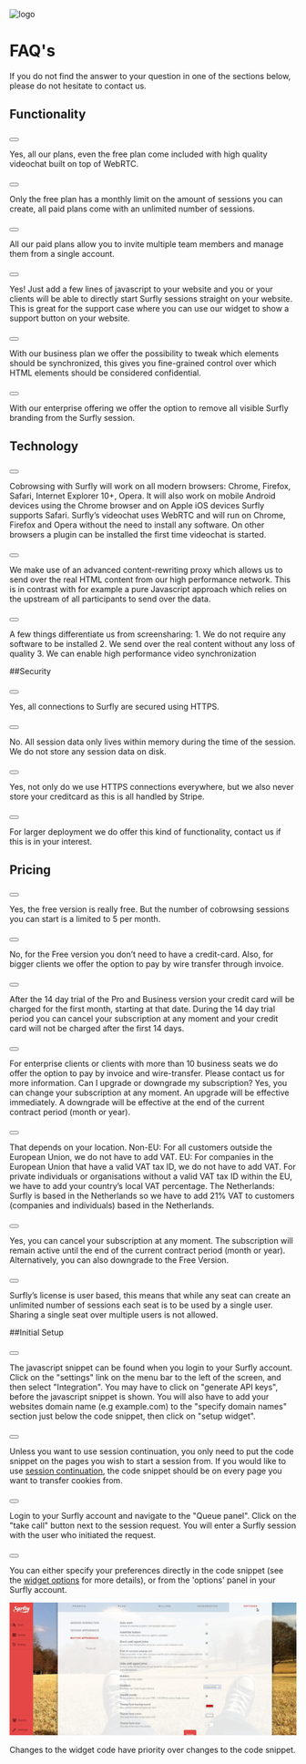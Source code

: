 ![logo](images/logosmall.png)
<a name="faq"></a>
# FAQ's

If you do not find the answer to your question in one of the sections below, please do not hesitate to contact us.



## Functionality

<button class="section" target="section0" show="Is videochat included?" hide="Is videochat included?"></button>
<br>

<!--sec data-title="Is videochat included?" data-id="section0" data-show=false ces-->

Yes, all our plans, even the free plan come included with high quality videochat built on top of WebRTC.

<!--endsec-->


<button class="section" target="section1" show="How many sessions can I create?" hide="How many sessions can I create?"></button>
<br>

<!--sec data-title="How many sessions can I create?" data-id="section1" data-show=false ces-->

<p>Only the free plan has a monthly limit on the amount of sessions you can create, all paid plans come with an unlimited number of sessions.</p>

<!--endsec-->


<button class="section" target="section2" show="Can I invite any team members?" hide="Can I invite any team members?"></button>
<br>

<!--sec data-title="Can I invite any team members?" data-id="section2" data-show=false ces-->

<p>All our paid plans allow you to invite multiple team members and manage them from a single account.</p>

<!--endsec-->


<button class="section" target="section3" show="Can I integrate Surfly on my website?" hide="Can I integrate Surfly on my website?"></button>
<br>

<!--sec data-title="Can I integrate Surfly on my website?" data-id="section3" data-show=false ces-->

<p>Yes! Just add a few lines of javascript to your website and you or your clients will be able to directly start Surfly sessions straight on your website. This is great for the support case where you can use our widget to show a support button on your website.</p>

<!--endsec-->


<button class="section" target="section4" show="Can I control which parts of my website are visible?" hide="Can I control which parts of my website are visible?"></button>
<br>

<!--sec data-title="Can I control which parts of my website are visible?" data-id="section4" data-show=false ces-->

<p>With our business plan we offer the possibility to tweak which elements should be synchronized, this gives you fine-grained control over which HTML elements should be considered confidential.</p>

<!--endsec-->


<button class="section" target="section5" show="Do you offer a full whitelabel solution?" hide="Do you offer a full whitelabel solution?"></button>
<br>

<!--sec data-title="Do you offer a full whitelabel solution?" data-id="section5" data-show=false ces-->

<p>With our enterprise offering we offer the option to remove all visible Surfly branding from the Surfly session.</p>

<!--endsec-->


## Technology

<button class="section" target="section6" show="Which browsers are supported?" hide="Which browsers are supported?"></button>
<br>

<!--sec data-title="Which browsers are supported?" data-id="section6" data-show=false ces-->

<p>Cobrowsing with Surfly will work on all modern browsers: Chrome, Firefox, Safari, Internet Explorer 10+, Opera. It will also work on mobile Android devices using the Chrome browser and on Apple iOS devices Surfly supports Safari. Surfly’s videochat uses WebRTC and will run on Chrome, Firefox and Opera without the need to install any software. On other browsers a plugin can be installed the first time videochat is started.</p>

<!--endsec-->


<button class="section" target="section7" show="Why is Surfly so fast?" hide="Why is Surfly so fast?"></button>
<br>

<!--sec data-title="Why is Surfly so fast?" data-id="section7" data-show=false ces-->

<p>We make use of an advanced content-rewriting proxy which allows us to send over the real HTML content from our high performance network. This is in contrast with for example a pure Javascript approach which relies on the upstream of all participants to send over the data.</p>

<!--endsec-->


<button class="section" target="section8" show="How does Surfly differ from screensharing?" hide="How does Surfly differ from screensharing?"></button>
<br>

<!--sec data-title="How does Surfly differ from screensharing?" data-id="section8" data-show=false ces-->

<p>A few things differentiate us from screensharing:
1. We do not require any software to be installed
2. We send over the real content without any loss of quality
3. We can enable high performance video synchronization</p>

<!--endsec-->

##Security

<button class="section" target="section9" show="Does Surfly use secure connections?" hide="Does Surfly use secure connections?"></button>
<br>

<!--sec data-title="Does Surfly use secure connections?" data-id="section9" data-show=false ces-->

<p>Yes, all connections to Surfly are secured using HTTPS.</p>

<!--endsec-->


<button class="section" target="section10" show="Do you store any session data?" hide="Do you store any session data?"></button>
<br>

<!--sec data-title="Do you store any session data?" data-id="section10" data-show=false ces-->

<p>No. All session data only lives within memory during the time of the session. We do not store any session data on disk.</p>

<!--endsec-->


<button class="section" target="section11" show="Are you PCI compliant?" hide="Are you PCI compliant?"></button>
<br>

<!--sec data-title="Are you PCI compliant?" data-id="section11" data-show=false ces-->

<p>Yes, not only do we use HTTPS connections everywhere, but we also never store your creditcard as this is all handled by Stripe.</p>

<!--endsec-->


<button class="section" target="section12" show="Can I host Surfly on-premise?" hide="Can I host Surfly on-premise?"></button>
<br>

<!--sec data-title="Can I host Surfly on-premise?" data-id="section12" data-show=false ces-->

<p>For larger deployment we do offer this kind of functionality, contact us if this is in your interest.</p>

<!--endsec-->


## Pricing

<button class="section" target="section13" show="Is the FREE version really free?" hide="Is the FREE version really free?"></button>
<br>

<!--sec data-title="Is the FREE version really free?" data-id="section13" data-show=false ces-->

<p>Yes, the free version is really free. But the number of cobrowsing sessions you can start is a limited to 5 per month.</p>

<!--endsec-->


<button class="section" target="section14" show="Do I need a credit card for the FREE version?" hide="Do I need a credit card for the FREE version?"></button>
<br>

<!--sec data-title="Do I need a credit card for the FREE version?" data-id="section14" data-show=false ces-->

<p>No, for the Free version you don’t need to have a credit-card. Also, for bigger clients we offer the option to pay by wire transfer through invoice.</p>

<!--endsec-->


<button class="section" target="section15" show="What happens after the 14 day trial?" hide="What happens after the 14 day trial?"></button>
<br>

<!--sec data-title="What happens after the 14 day trial?" data-id="section15" data-show=false ces-->

<p>After the 14 day trial of the Pro and Business version your credit card will be charged for the first month, starting at that date. During the 14 day trial period you can cancel your subscription at any moment and your credit card will not be charged after the first 14 days.</p>

<!--endsec-->


<button class="section" target="section16" show="Can I pay by invoice?" hide="Can I pay by invoice?"></button>
<br>

<!--sec data-title="Can I pay by invoice?" data-id="section16" data-show=false ces-->

<p>For enterprise clients or clients with more than 10 business seats we do offer the option to pay by invoice and wire-transfer. Please contact us for more information. Can I upgrade or downgrade my subscription? Yes, you can change your subscription at any moment. An upgrade will be effective immediately. A downgrade will be effective at the end of the current contract period (month or year).</p>

<!--endsec-->


<button class="section" target="section17" show="Are the prices subject to VAT or sales tax?" hide="Are the prices subject to VAT or sales tax?"></button>
<br>

<!--sec data-title="Are the prices subject to VAT or sales tax?" data-id="section17" data-show=false ces-->

<p>That depends on your location. Non-EU: For all customers outside the European Union, we do not have to add VAT. EU: For companies in the European Union that have a valid VAT tax ID, we do not have to add VAT. For private individuals or organisations without a valid VAT tax ID within the EU, we have to add your country’s local VAT percentage. The Netherlands: Surfly is based in the Netherlands so we have to add 21% VAT to customers (companies and individuals) based in the Netherlands.</p>

<!--endsec-->


<button class="section" target="section18" show="Can I cancel my subscription?" hide="Can I cancel my subscription?"></button>
<br>

<!--sec data-title="Can I cancel my subscription?" data-id="section18" data-show=false ces-->

<p>Yes, you can cancel your subscription at any moment. The subscription will remain active until the end of the current contract period (month or year). Alternatively, you can also downgrade to the Free Version.</p>

<!--endsec-->


<button class="section" target="section19" show="What is a seat?" hide="What is a seat?"></button>
<br>

<!--sec data-title="Can I cancel my subscription?" data-id="section19" data-show=false ces-->

<p>Surfly’s license is user based, this means that while any seat can create an unlimited number of sessions each seat is to be used by a single user. Sharing a single seat over multiple users is not allowed.</p>

<!--endsec-->


##Initial Setup

<button class="section" target="section20" show="Where can I find the code snippet?" hide="Where can I find the code snippet?"></button>
<br>

<!--sec data-title="Where can I find the code snippet?" data-id="section20" data-show=false ces-->

<p>The javascript snippet can be found when you login to your Surfly account. Click on the "settings" link on the menu bar to the left of the screen, and then select "Integration". You may have to click on "generate API keys", before the javascript snippet is shown. You will also have to add your websites domain name (e.g example.com) to the "specify domain names" section just below the code snippet, then click on "setup widget".</p>

<!--endsec-->


<button class="section" target="section21" show="Do I have to put the code snippet on every page?" hide="Do I have to put the code snippet on every page?"></button>
<br>

<!--sec data-title="Do I have to put the code snippet on every page?" data-id="section21" data-show=false ces-->

Unless you want to use session continuation, you only need to put the code snippet on the pages you wish to start a session from. If you would like to use [session continuation](introduction/integration_options.md/#session_continuation), the code snippet should be on every page you want to transfer cookies from.

<!--endsec-->


<button class="section" target="section22" show="How do I take a call?" hide="How do I take a call?"></button>
<br>

<!--sec data-title="How do I take a call?" data-id="section22" data-show=false ces-->

Login to your Surfly account and navigate to the "Queue panel". Click on the "take call" button next to the session request. You will enter a Surfly session with the user who initiated the request.

<!--endsec-->


<button class="section" target="section23" show="How can I customise Surfly's widget?" hide="How can I customise Surfly's widget?"></button>
<br>

<!--sec data-title="How can I customise Surfly's widget?" data-id="section23" data-show=false ces-->

You can either specify your preferences directly in the code snippet (see the [widget options](widget_options/draft.md) for more details), or from the 'options' panel in your Surfly account. 

![options panel](images/options-panel.jpg)

Changes to the widget code have priority over changes to the code snippet. 
<!--endsec-->
















